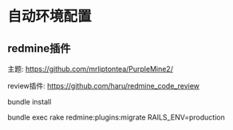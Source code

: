 # 自动环境配置

## redmine插件

主题: https://github.com/mrliptontea/PurpleMine2/

review插件: https://github.com/haru/redmine_code_review

bundle install

bundle exec rake redmine:plugins:migrate RAILS_ENV=production
